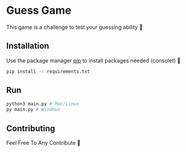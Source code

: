 # Guess Game

This game is a challenge to test your guessing ability 🙂

## Installation

Use the package manager [pip](https://pip.pypa.io/en/stable/) to install packages needed (consolet) 🎁

```bash
pip install -r requirements.txt
```

## Run

```bash
python3 main.py # Mac/Linux
py main.py # Windows
```

## Contributing
Feel Free To Any Contribute 💖
